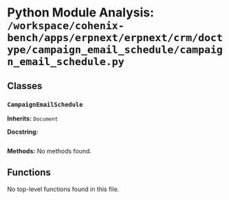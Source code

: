 # Python Module Analysis: `/workspace/cohenix-bench/apps/erpnext/erpnext/crm/doctype/campaign_email_schedule/campaign_email_schedule.py`

## Classes

### `CampaignEmailSchedule`
**Inherits:** `Document`


**Docstring:**
```

```

**Methods:**
No methods found.




## Functions

No top-level functions found in this file.
